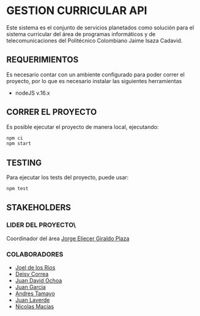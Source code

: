 # GESTION CURRICULAR API

Este sistema es el conjunto de servicios planetados como solución para el sistema curricular del área de programas informáticos y de telecomunicaciones del Politécnico Colombiano Jaime Isaza Cadavid.

## REQUERIMIENTOS

Es necesario contar con un ambiente configurado para poder correr el proyecto, por lo que es necesario instalar las siguientes herramientas

- nodeJS v.16.x

## CORRER EL PROYECTO

Es posible ejecutar el proyecto de manera local, ejecutando:

```bash
npm ci
npm start
```

## TESTING

Para ejecutar los tests del proyecto, puede usar:

```bash
npm test
```

## STAKEHOLDERS

### LIDER DEL PROYECTO\

Coordinador del área [Jorge Eliecer Giraldo Plaza](mailto:jegiraldo@elpoli.edu.co)

### COLABORADORES

- [Joel de los Rios](https://github.com/sistemaCurriculoApit/sistemaCurriculoApit)
- [Deisy Correa](https://github.com/sistemaCurriculoApit)
- [Juan David Ochoa](https://github.com/jochoa-gaviria)
- [Juan Garcia](https://github.com/JuanPrat)
- [Andres Tamayo](https://github.com/AndresTamayoM)
- [Juan Laverde](https://github.com/JuanPLaverde08)
- [Nicolas Macias](https://github.com/the-zeitgeist)
